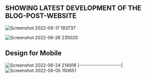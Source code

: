 ## SHOWING LATEST DEVELOPMENT OF THE BLOG-POST-WEBSITE
![Screenshot 2022-06-17 193737](https://user-images.githubusercontent.com/56185049/174340594-fdd3d2fb-172b-4d7a-9805-adaf533c6e73.png)

![Screenshot 2022-06-26 235020](https://user-images.githubusercontent.com/56185049/175833339-2f4827ba-d53e-4daf-ac83-bf2a596a4efc.png)

## Design for Mobile
![Screenshot 2022-06-24 214918](https://user-images.githubusercontent.com/56185049/175646980-4ac1c5b1-af48-44e3-bce6-150df028e54b.png)
|---------------------|
![Screenshot 2022-06-05 150651](https://user-images.githubusercontent.com/56185049/172049703-2aa9e37f-b696-4f81-b9c0-b96039458cf2.png)
